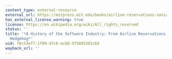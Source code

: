 ```yaml
---
content_type: external-resource
external_url: https://mitpress.mit.edu/books/airline-reservations-sonic-hedgehog
has_external_license_warning: true
license: https://en.wikipedia.org/wiki/All_rights_reserved
status: ''
title: '*A History of the Software Industry: From Airline Reservations to Sonic the
  Hedgehog*'
uid: f6c53ef7-1f89-47c0-acb0-5f5885381c64
wayback_url: ''
---
```

